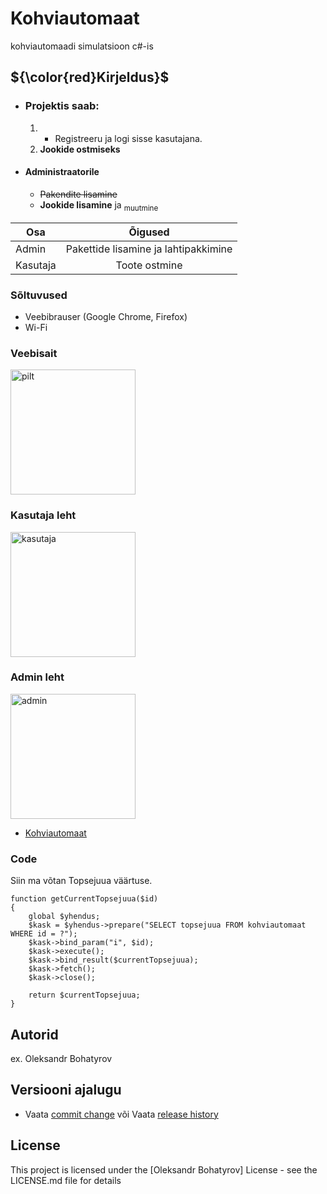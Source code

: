 # Kohviautomaat

kohviautomaadi simulatsioon c#-is

## ${\color{red}Kirjeldus}$
 - ### Projektis saab:
   1. + Registreeru ja logi sisse kasutajana.
   2. __Jookide ostmiseks__
 - #### Administraatorile
   * ~~Pakendite lisamine~~
   * **Jookide lisamine** ja <sub>muutmine</sub> 

| Osa           | Õigused       
| ------------- |:-------------:
| Admin         | Pakettide lisamine ja lahtipakkimine
| Kasutaja      | Toote ostmine      
  


### Sõltuvused

* Veebibrauser (Google Chrome, Firefox)
* Wi-Fi

### Veebisait

<img src="https://github.com/OleksandrBohatyrov/Kohviautomaat2/assets/120181397/d993079f-9173-4bb1-8de4-0ad7cea1fb52" alt="pilt" style="width: 200px; height: auto;">


### Kasutaja leht
<img src="https://github.com/OleksandrBohatyrov/Kohviautomaat2/assets/120181397/b3d263bd-5438-4f5d-8e18-36c7e6889d4a" alt="kasutaja" style="width: 200px; height: auto;">


### Admin leht
<img src="https://github.com/OleksandrBohatyrov/Kohviautomaat2/assets/120181397/0020b612-20d2-4fb6-ae47-f143da5747a1" alt="admin" style="width: 200px; height: auto;">



* [Kohviautomaat](https://oleksandrbohatyrov22.thkit.ee/JSleht/Content/kohv/haldusleht.php)

### Code


Siin ma võtan Topsejuua väärtuse.
```
function getCurrentTopsejuua($id)
{
    global $yhendus;
    $kask = $yhendus->prepare("SELECT topsejuua FROM kohviautomaat WHERE id = ?");
    $kask->bind_param("i", $id);
    $kask->execute();
    $kask->bind_result($currentTopsejuua);
    $kask->fetch();
    $kask->close();

    return $currentTopsejuua;
}
```


## Autorid

ex. Oleksandr Bohatyrov

## Versiooni ajalugu

* Vaata [commit change]() või Vaata [release history]()


## License

This project is licensed under the [Oleksandr Bohatyrov] License - see the LICENSE.md file for details
